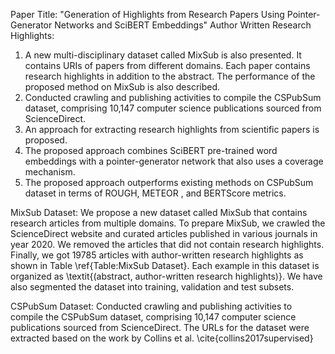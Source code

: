 Paper Title: "Generation of Highlights from Research Papers Using Pointer-Generator Networks and SciBERT Embeddings"
Author Written Research Highlights: 
1. A new multi-disciplinary dataset called MixSub is also presented. It contains URIs of papers from different domains. Each paper contains research highlights in addition to the abstract. The performance of the proposed method on MixSub is also described.
2. Conducted crawling and publishing activities to compile the CSPubSum dataset, comprising 10,147 computer science publications sourced from ScienceDirect.
3. An approach for extracting research highlights from scientific papers is proposed.
4. The proposed approach combines SciBERT pre-trained word embeddings with a pointer-generator network that also uses a coverage mechanism.
5. The proposed approach outperforms existing methods on CSPubSum dataset in terms of ROUGH, METEOR , and BERTScore metrics.


MixSub Dataset:
We propose a new dataset called MixSub that contains research articles from multiple domains.
To prepare MixSub, we crawled the ScienceDirect website and curated articles published in various journals in year 2020. 
We removed the articles that did not contain research highlights. 
Finally, we got 19785 articles with author-written research highlights as shown in Table \ref{Table:MixSub Dataset}. 
Each example in this dataset is organized as \textit{(abstract,  author-written research highlights)}. We have also segmented the dataset into training, validation and test subsets.


CSPubSum Dataset:
Conducted crawling and publishing activities to compile the CSPubSum dataset, comprising 10,147 computer science publications sourced from ScienceDirect. The URLs for the dataset were extracted based on the work by Collins et al. \cite{collins2017supervised}
